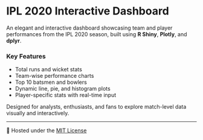 # IPL 2020 Interactive Dashboard

An elegant and interactive dashboard showcasing team and player performances from the IPL 2020 season, built using **R Shiny**, **Plotly**, and **dplyr**.

### Key Features
- Total runs and wicket stats
- Team-wise performance charts
-  Top 10 batsmen and bowlers
-  Dynamic line, pie, and histogram plots
-  Player-specific stats with real-time input

Designed for analysts, enthusiasts, and fans to explore match-level data visually and interactively.

---
🔗 Hosted under the [MIT License](LICENSE)
